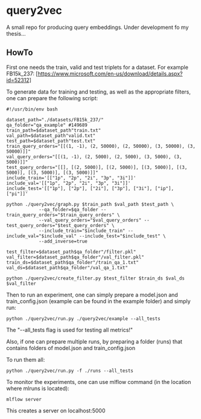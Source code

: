 # query2vec

A small repo for producing query embeddings. Under development fo my thesis...

## HowTo

First one needs the train, valid and test triplets for a dataset. For example FB15k_237: [https://www.microsoft.com/en-us/download/details.aspx?id=52312]

To generate data for training and testing, as well as the appropriate filters,
one can prepare the following script:

```[bash]
#!/usr/bin/env bash

dataset_path="./datasets/FB15k_237/"
qa_folder="qa_example" #149689
train_path=$dataset_path"train.txt"
val_path=$dataset_path"valid.txt"
test_path=$dataset_path"test.txt"
train_query_orders="[[(1, -1), (2, 50000), (2, 50000), (3, 50000), (3, 50000)]]"
val_query_orders="[[(1, -1), (2, 5000), (2, 5000), (3, 5000), (3, 5000)]]"
test_query_orders="[[], [(2, 5000)], [(2, 5000)], [(3, 5000)], [(3, 5000)], [(3, 5000)], [(3, 5000)]]"
include_train='[["1p", "2p", "2i", "3p", "3i"]]'
include_val='[["1p", "2p", "2i", "3p", "3i"]]'
include_test='[["1p"], ["2p"], ["2i"], ["3p"], ["3i"], ["ip"], ["pi"]]'

python ./query2vec/graph.py $train_path $val_path $test_path \
            --qa_folder=$qa_folder --train_query_orders="$train_query_orders" \
            --val_query_orders="$val_query_orders" --test_query_orders="$test_query_orders" \
            --include_train="$include_train" --include_val="$include_val" --include_test="$include_test" \
            --add_inverse=true

test_filter=$dataset_path$qa_folder"/filter.pkl"
val_filter=$dataset_path$qa_folder"/val_filter.pkl"
train_ds=$dataset_path$qa_folder"/train_qa_1.txt"
val_ds=$dataset_path$qa_folder"/val_qa_1.txt"

python ./query2vec/create_filter.py $test_filter $train_ds $val_ds $val_filter
```

Then to run an experiment, one can simply prepare a model.json and train_config.json (example can be found in the example folder) and simply run:

```[shell]
python ./query2vec/run.py ./query2vec/example --all_tests
```

The "--all_tests flag is used for testing all metrics!"

Also, if one can prepare multiple runs, by preparing a folder (runs) that contains folders of model.json and train_config.json

To run them all:

```[shell]
python ./query2vec/run.py -f ./runs --all_tests
```

To monitor the experiments, one can use mlflow command (in the location where mlruns is located):

```[shell]
mlflow server
```

This creates a server on localhost:5000
